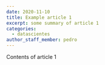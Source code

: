 ```yaml
---
date: 2020-11-10
title: Example article 1
excerpt: some summary of article 1
categories:
  - datascientes
author_staff_member: pedro
---
```



Contents of article 1